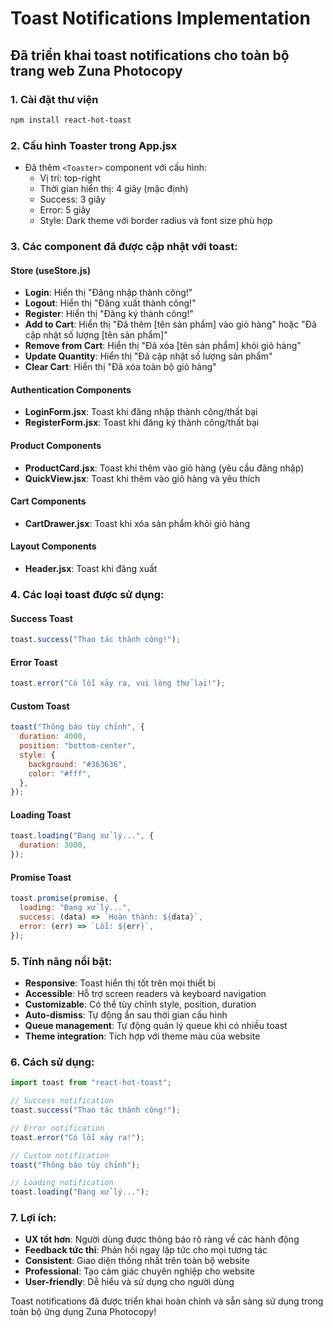 # Toast Notifications Implementation

## Đã triển khai toast notifications cho toàn bộ trang web Zuna Photocopy

### 1. Cài đặt thư viện

```bash
npm install react-hot-toast
```

### 2. Cấu hình Toaster trong App.jsx

- Đã thêm `<Toaster>` component với cấu hình:
  - Vị trí: top-right
  - Thời gian hiển thị: 4 giây (mặc định)
  - Success: 3 giây
  - Error: 5 giây
  - Style: Dark theme với border radius và font size phù hợp

### 3. Các component đã được cập nhật với toast:

#### Store (useStore.js)

- **Login**: Hiển thị "Đăng nhập thành công!"
- **Logout**: Hiển thị "Đăng xuất thành công!"
- **Register**: Hiển thị "Đăng ký thành công!"
- **Add to Cart**: Hiển thị "Đã thêm [tên sản phẩm] vào giỏ hàng" hoặc "Đã cập nhật số lượng [tên sản phẩm]"
- **Remove from Cart**: Hiển thị "Đã xóa [tên sản phẩm] khỏi giỏ hàng"
- **Update Quantity**: Hiển thị "Đã cập nhật số lượng sản phẩm"
- **Clear Cart**: Hiển thị "Đã xóa toàn bộ giỏ hàng"

#### Authentication Components

- **LoginForm.jsx**: Toast khi đăng nhập thành công/thất bại
- **RegisterForm.jsx**: Toast khi đăng ký thành công/thất bại

#### Product Components

- **ProductCard.jsx**: Toast khi thêm vào giỏ hàng (yêu cầu đăng nhập)
- **QuickView.jsx**: Toast khi thêm vào giỏ hàng và yêu thích

#### Cart Components

- **CartDrawer.jsx**: Toast khi xóa sản phẩm khỏi giỏ hàng

#### Layout Components

- **Header.jsx**: Toast khi đăng xuất

### 4. Các loại toast được sử dụng:

#### Success Toast

```javascript
toast.success("Thao tác thành công!");
```

#### Error Toast

```javascript
toast.error("Có lỗi xảy ra, vui lòng thử lại!");
```

#### Custom Toast

```javascript
toast("Thông báo tùy chỉnh", {
  duration: 4000,
  position: "bottom-center",
  style: {
    background: "#363636",
    color: "#fff",
  },
});
```

#### Loading Toast

```javascript
toast.loading("Đang xử lý...", {
  duration: 3000,
});
```

#### Promise Toast

```javascript
toast.promise(promise, {
  loading: "Đang xử lý...",
  success: (data) => `Hoàn thành: ${data}`,
  error: (err) => `Lỗi: ${err}`,
});
```

### 5. Tính năng nổi bật:

- **Responsive**: Toast hiển thị tốt trên mọi thiết bị
- **Accessible**: Hỗ trợ screen readers và keyboard navigation
- **Customizable**: Có thể tùy chỉnh style, position, duration
- **Auto-dismiss**: Tự động ẩn sau thời gian cấu hình
- **Queue management**: Tự động quản lý queue khi có nhiều toast
- **Theme integration**: Tích hợp với theme màu của website

### 6. Cách sử dụng:

```javascript
import toast from "react-hot-toast";

// Success notification
toast.success("Thao tác thành công!");

// Error notification
toast.error("Có lỗi xảy ra!");

// Custom notification
toast("Thông báo tùy chỉnh");

// Loading notification
toast.loading("Đang xử lý...");
```

### 7. Lợi ích:

- **UX tốt hơn**: Người dùng được thông báo rõ ràng về các hành động
- **Feedback tức thì**: Phản hồi ngay lập tức cho mọi tương tác
- **Consistent**: Giao diện thống nhất trên toàn bộ website
- **Professional**: Tạo cảm giác chuyên nghiệp cho website
- **User-friendly**: Dễ hiểu và sử dụng cho người dùng

Toast notifications đã được triển khai hoàn chỉnh và sẵn sàng sử dụng trong toàn bộ ứng dụng Zuna Photocopy!
